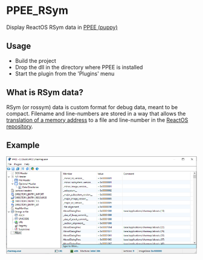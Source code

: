 
# PPEE_RSym
Display ReactOS RSym data in [PPEE (puppy)](https://www.mzrst.com/)


## Usage
* Build the project
* Drop the dll in the directory where PPEE is installed
* Start the plugin from the 'Plugins' menu


## What is RSym data?
RSym (or rossym) data is custom format for debug data, meant to be compact. 
Filename and line-numbers are stored in a way that allows the [translation of a memory address](https://git.reactos.org/?p=reactos.git&a=search&h=HEAD&st=grep&s=print_offset) to a file and line-number in the [ReactOS repository](https://github.com/reactos/reactos).


## Example
![Layout](docs/Example.png)

